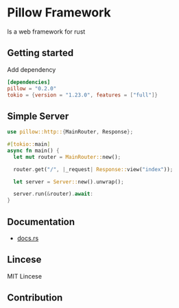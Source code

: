 # Pillow Framework

Is a web framework for rust

## Getting started

Add dependency

```toml
[dependencies]
pillow = "0.2.0"
tokio = {version = "1.23.0", features = ["full"]}
```

## Simple Server

```rust
use pillow::http::{MainRouter, Response};

#[tokio::main]
async fn main() {
  let mut router = MainRouter::new();

  router.get("/", |_request| Response::view("index"));

  let server = Server::new().unwrap();

  server.run(&router).await:
}
```

## Documentation

* [docs.rs](https://docs.rs/pillow/latest/pillow/)

## Lincese

MIT Lincese

## Contribution

